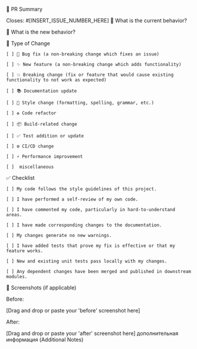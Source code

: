 <!--
Thank you for your contribution!
Please provide a clear and concise description of the changes you're making.
-->

📝 PR Summary

Closes: #[INSERT_ISSUE_NUMBER_HERE]
🤔 What is the current behavior?

<!--
Please describe the current behavior that you are modifying, or link to a relevant issue.
-->

🚀 What is the new behavior?

<!--
Please describe the new behavior you've implemented.
-->

🎯 Type of Change

<!--
Please check the relevant option(s) by putting an x in the box.
-->

    [ ] 🐛 Bug fix (a non-breaking change which fixes an issue)

    [ ] ✨ New feature (a non-breaking change which adds functionality)

    [ ] 💥 Breaking change (fix or feature that would cause existing functionality to not work as expected)

    [ ] 📚 Documentation update

    [ ] 💅 Style change (formatting, spelling, grammar, etc.)

    [ ] ♻️ Code refactor

    [ ] 📦 Build-related change

    [ ] ✅ Test addition or update

    [ ] ⚙️ CI/CD change

    [ ] ⚡ Performance improvement

    [ ]  miscellaneous

✅ Checklist

<!--
Please go through the following checklist and mark the items that are completed.
If an item is not applicable, you can mark it as [n/a].
-->

    [ ] My code follows the style guidelines of this project.

    [ ] I have performed a self-review of my own code.

    [ ] I have commented my code, particularly in hard-to-understand areas.

    [ ] I have made corresponding changes to the documentation.

    [ ] My changes generate no new warnings.

    [ ] I have added tests that prove my fix is effective or that my feature works.

    [ ] New and existing unit tests pass locally with my changes.

    [ ] Any dependent changes have been merged and published in downstream modules.

📸 Screenshots (if applicable)

<!--
If your changes affect the UI, please add screenshots or a GIF to showcase the before and after.
-->

Before:

[Drag and drop or paste your 'before' screenshot here]

After:

[Drag and drop or paste your 'after' screenshot here]
дополнительная информация (Additional Notes)

<!--
Add any other context, details, or information about the pull request here.
-->
